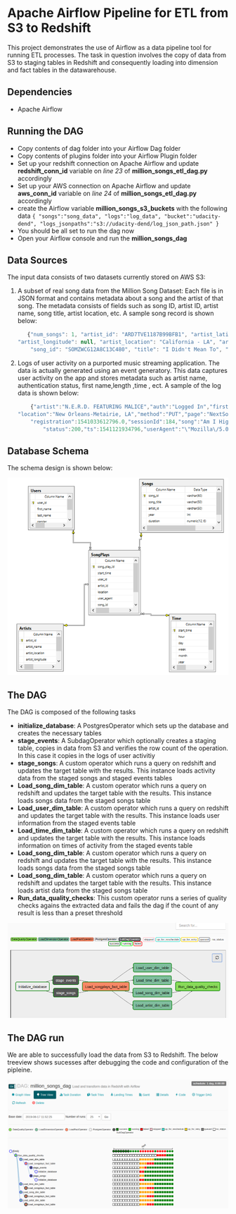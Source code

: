 [star_schema]:/images/starschema.png "Million Songs DW Schema Design"
[dag]:/images/dag.png "Airflow DAG"
[treeview]:/images/tv.png "DAG Treeview"

# Apache Airflow Pipeline for ETL from S3 to Redshift

This project demonstrates the use of Airflow as a data pipeline tool for running ETL processes. The task in question involves the copy of data from S3 to staging tables in Redshift and consequently loading into dimension and fact tables in the datawarehouse.

## Dependencies

* Apache Airflow

## Running the DAG

* Copy contents of dag folder into your Airflow Dag folder
* Copy contents of plugins folder into your Airflow Plugin folder
* Set up your redshift connection on Apache Airflow and update **redshift_conn_id** variable on *line 23* of **million_songs_etl_dag.py** accordingly
* Set up your AWS connection on Apache Airflow and update **aws_conn_id** variable on *line 24* of **million_songs_etl_dag.py** accordingly
* create the Airflow variable **million_songs_s3_buckets** with the following data `{ "songs":"song_data", "logs":"log_data", "bucket":"udacity-dend", "logs_jsonpaths":"s3://udacity-dend/log_json_path.json" }`
* You should be all set to run the dag now
* Open your Airflow console and run the **million_songs_dag**

## Data Sources

The input data consists of two datasets currently stored on AWS S3:

1. A subset of real song data from the Million Song Dataset: Each file is in JSON format and contains metadata about a song and the artist of that song. The metadata consists of fields such as song ID, artist ID, artist name, song title, artist location, etc. A sample song record is shown below:

    ```javascript
       {"num_songs": 1, "artist_id": "ARD7TVE1187B99BFB1", "artist_latitude": null, 
    "artist_longitude": null, "artist_location": "California - LA", "artist_name": "Casual", 
        "song_id": "SOMZWCG12A8C13C480", "title": "I Didn't Mean To", "duration": 218.93179, "year": 0} 
    ```

2. Logs of user activity on a purported music streaming application. The data is actually generated using an event generatory. This data captures user activity on the app and stores metadata such as artist name, authentication status, first name,length ,time , ect. A sample of the log data is shown below:

    ```javascript
        {"artist":"N.E.R.D. FEATURING MALICE","auth":"Logged In","firstName":"Jayden","gender":"M","itemInSession":0,"lastName":"Fox","length":288.9922,"level":"free",
    "location":"New Orleans-Metairie, LA","method":"PUT","page":"NextSong",
        "registration":1541033612796.0,"sessionId":184,"song":"Am I High (Feat. Malice)",
            "status":200,"ts":1541121934796,"userAgent":"\"Mozilla\/5.0 (Windows NT 6.3; WOW64) AppleWebKit\/537.36 (KHTML, like Gecko) Chrome\/36.0.1985.143 Safari\/537.36\"","userId":"101"}
    ```

## Database Schema

The schema design is shown below:

![star_schema]

## The DAG

The DAG is composed of the following tasks

* **initialize_database**: A PostgresOperator which sets up the database and creates the necessary tables
* **stage_events**: A SubdagOperator which optionally creates a staging table, copies in data from S3 and verifies the row count of the operation. In this case it copies in the logs of user activitiy
* **stage_songs**: A custom operator which runs a query on redshift and updates the target table with the results. This instance loads activity data from the staged songs and staged events tables
* **Load_song_dim_table**: A custom operator which runs a query on redshift and updates the target table with the results. This instance loads songs data from the staged songs table
* **Load_user_dim_table**: A custom operator which runs a query on redshift and updates the target table with the results. This instance loads user information from the staged events table
* **Load_time_dim_table**: A custom operator which runs a query on redshift and updates the target table with the results. This instance loads information on times of activity from the staged events table
* **Load_song_dim_table**: A custom operator which runs a query on redshift and updates the target table with the results. This instance loads songs data from the staged songs table
* **Load_song_dim_table**: A custom operator which runs a query on redshift and updates the target table with the results. This instance loads artist data from the staged songs table
* **Run_data_quality_checks**: This custom operator runs a series of quality checks agains the extracted data and fails the dag if the count of any result is less than a preset threshold

![dag]

## The DAG run

We are able to successfully load the data from S3 to Redshift. The below treeview shows sucesses after debugging the code and configuration of the pipleine.

![treeview]
